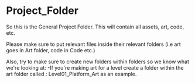 # Project_Folder

So this is the General Project Folder.
This will contain all assets, art, code, etc. 

Please make sure to put relevant files inside their relevant folders (i.e art goes in Art folder, code in Code etc.)


Also, try to make sure to create new folders within folders so we know what we're looking at:
  -If you're making art for a level create a folder within the art folder called : Level01_Platform_Art as an example.
  
  
